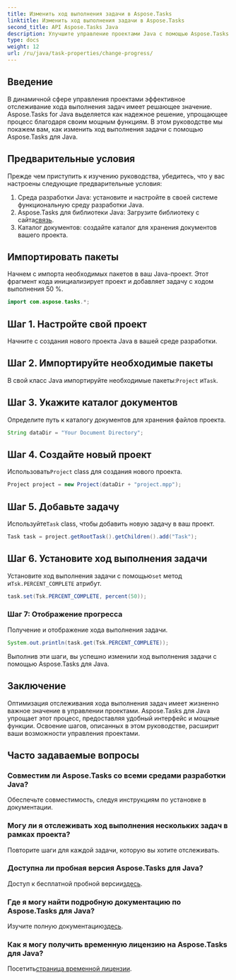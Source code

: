 ```yaml
---
title: Изменить ход выполнения задачи в Aspose.Tasks
linktitle: Изменить ход выполнения задачи в Aspose.Tasks
second_title: API Aspose.Tasks Java
description: Улучшите управление проектами Java с помощью Aspose.Tasks. В этом пошаговом руководстве научитесь легко изменять ход выполнения задачи. Скачать сейчас!
type: docs
weight: 12
url: /ru/java/task-properties/change-progress/
---
```

## Введение
В динамичной сфере управления проектами эффективное отслеживание хода выполнения задач имеет решающее значение. Aspose.Tasks for Java выделяется как надежное решение, упрощающее процесс благодаря своим мощным функциям. В этом руководстве мы покажем вам, как изменить ход выполнения задачи с помощью Aspose.Tasks для Java.
## Предварительные условия
Прежде чем приступить к изучению руководства, убедитесь, что у вас настроены следующие предварительные условия:
1. Среда разработки Java: установите и настройте в своей системе функциональную среду разработки Java.
2.  Aspose.Tasks для библиотеки Java: Загрузите библиотеку с сайта[связь](https://releases.aspose.com/tasks/java/).
3. Каталог документов: создайте каталог для хранения документов вашего проекта.
## Импортировать пакеты
Начнем с импорта необходимых пакетов в ваш Java-проект. Этот фрагмент кода инициализирует проект и добавляет задачу с ходом выполнения 50 %.
```java
import com.aspose.tasks.*;

```
## Шаг 1. Настройте свой проект
Начните с создания нового проекта Java в вашей среде разработки.
## Шаг 2. Импортируйте необходимые пакеты
 В свой класс Java импортируйте необходимые пакеты:`Project` и`Task`.
## Шаг 3. Укажите каталог документов
Определите путь к каталогу документов для хранения файлов проекта.
```java
String dataDir = "Your Document Directory";
```
## Шаг 4. Создайте новый проект
 Использовать`Project` class для создания нового проекта.
```java
Project project = new Project(dataDir + "project.mpp");
```
## Шаг 5. Добавьте задачу
 Используйте`Task` class, чтобы добавить новую задачу в ваш проект.
```java
Task task = project.getRootTask().getChildren().add("Task");
```
## Шаг 6. Установите ход выполнения задачи
 Установите ход выполнения задачи с помощью`set` метод и`Tsk.PERCENT_COMPLETE` атрибут.
```java
task.set(Tsk.PERCENT_COMPLETE, percent(50));
```
### Шаг 7: Отображение прогресса
Получение и отображение хода выполнения задачи.
```java
System.out.println(task.get(Tsk.PERCENT_COMPLETE));
```
Выполнив эти шаги, вы успешно изменили ход выполнения задачи с помощью Aspose.Tasks для Java.
## Заключение
Оптимизация отслеживания хода выполнения задач имеет жизненно важное значение в управлении проектами. Aspose.Tasks для Java упрощает этот процесс, предоставляя удобный интерфейс и мощные функции. Освоение шагов, описанных в этом руководстве, расширит ваши возможности управления проектами.
## Часто задаваемые вопросы
### Совместим ли Aspose.Tasks со всеми средами разработки Java?
Обеспечьте совместимость, следуя инструкциям по установке в документации.
### Могу ли я отслеживать ход выполнения нескольких задач в рамках проекта?
Повторите шаги для каждой задачи, которую вы хотите отслеживать.
### Доступна ли пробная версия Aspose.Tasks для Java?
 Доступ к бесплатной пробной версии[здесь](https://releases.aspose.com/).
### Где я могу найти подробную документацию по Aspose.Tasks для Java?
 Изучите полную документацию[здесь](https://reference.aspose.com/tasks/java/).
### Как я могу получить временную лицензию на Aspose.Tasks для Java?
 Посетить[страница временной лицензии](https://purchase.aspose.com/temporary-license/).